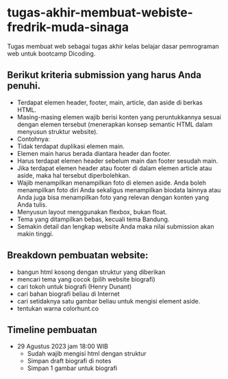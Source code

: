 # tugas-akhir-membuat-webiste-fredrik-muda-sinaga

 Tugas membuat web sebagai tugas akhir kelas belajar dasar pemrograman web untuk bootcamp Dicoding.

 ## Berikut kriteria submission yang harus Anda penuhi.  

- Terdapat elemen header, footer, main, article, dan aside di berkas HTML.
- Masing-masing elemen wajib berisi konten yang peruntukkannya sesuai dengan elemen tersebut (menerapkan konsep semantic HTML dalam menyusun struktur website).
- Contohnya:
- Tidak terdapat duplikasi elemen main.
- Elemen main harus berada diantara header dan footer.
- Harus terdapat elemen header sebelum main dan footer sesudah main.
- Jika terdapat elemen header atau footer di dalam elemen article atau aside, maka hal tersebut diperbolehkan.
- Wajib menampilkan menampilkan foto di elemen aside. Anda boleh menampilkan foto diri Anda sekaligus menampilkan biodata lainnya atau Anda juga bisa menampilkan foto yang relevan dengan konten yang Anda tulis.
- Menyusun layout menggunakan flexbox, bukan float.
- Tema yang ditampilkan bebas, kecuali tema Bandung.
- Semakin detail dan lengkap website Anda maka nilai submission akan makin tinggi.


## Breakdown pembuatan website: 
- bangun html kosong dengan struktur yang diberikan
- mencari tema yang cocok (pilih website biografi)
- cari tokoh untuk biografi (Henry Dunant)
- cari bahan biografi beliau di Internet
- cari setidaknya satu gambar beliau untuk mengisi element aside.
- tentukan warna colorhunt.co

## Timeline pembuatan
- 29 Agustus 2023 jam 18:00 WIB
    - Sudah wajib mengisi html dengan struktur
    - Simpan draft biografi di notes
    - Simpan 1 gambar untuk biografi